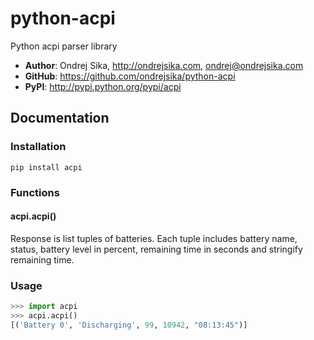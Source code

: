 python-acpi
===========

Python acpi parser library

* __Author__: Ondrej Sika, <http://ondrejsika.com>, <ondrej@ondrejsika.com>
* __GitHub__: <https://github.com/ondrejsika/python-acpi>
* __PyPI__: <http://pypi.python.org/pypi/acpi>


Documentation
-------------

### Installation

```
pip install acpi
```

### Functions
#### acpi.acpi()

Response is list tuples of batteries. Each tuple includes battery name, status, battery level in percent, remaining time in seconds and stringify remaining time.


### Usage
``` python
>>> import acpi
>>> acpi.acpi()
[('Battery 0', 'Discharging', 99, 10942, "08:13:45")]
```
